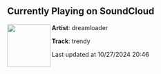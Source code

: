 ## Currently Playing on SoundCloud

[<img align="left" width="100" src="https://i1.sndcdn.com/artworks-g1jb3nQeZfROipOQ-MXPHIg-t500x500.jpg">](https://soundcloud.com/dreamloader/trendy)

**Artist**: dreamloader 

**Track**: trendy

Last updated at 10/27/2024 20:46
